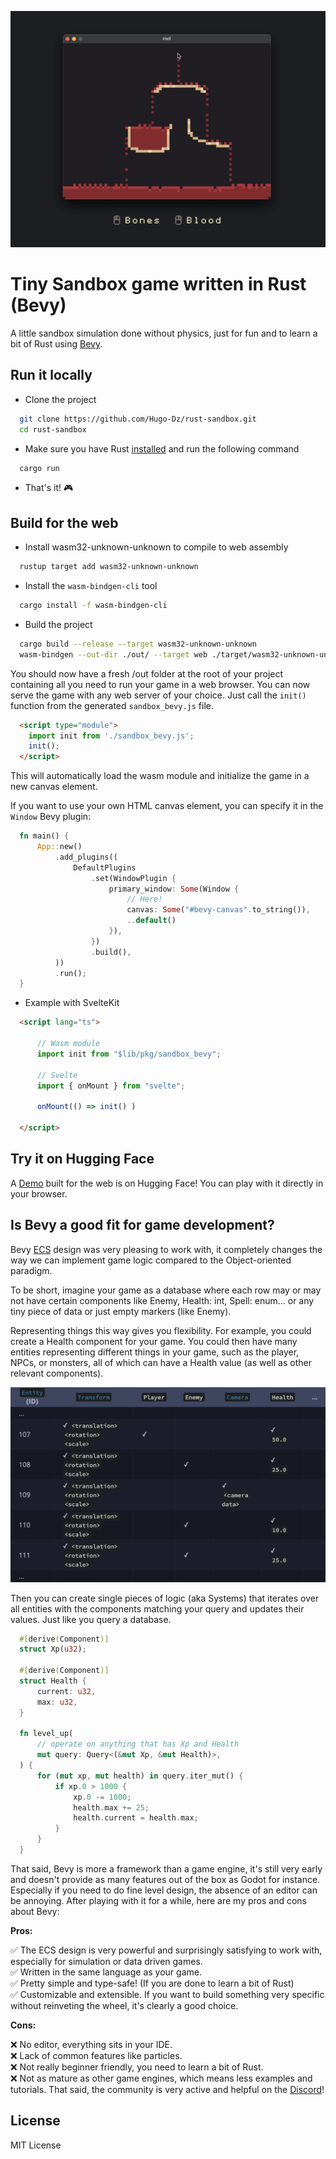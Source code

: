 <p align="center"><img src="screenshots/thumbnail.png"/></p>

# Tiny Sandbox game written in Rust (Bevy)

A little sandbox simulation done without physics, just for fun and to learn a bit of Rust using [Bevy](https://bevyengine.org/).

## Run it locally

- Clone the project

```bash
  git clone https://github.com/Hugo-Dz/rust-sandbox.git
  cd rust-sandbox
```

- Make sure you have Rust [installed](https://www.rust-lang.org/tools/install) and run the following command

```bash
  cargo run
```

- That's it! 🎮

## Build for the web

- Install wasm32-unknown-unknown to compile to web assembly

```bash
  rustup target add wasm32-unknown-unknown
```

- Install the `wasm-bindgen-cli` tool

```bash
  cargo install -f wasm-bindgen-cli
```

- Build the project

```bash
  cargo build --release --target wasm32-unknown-unknown
  wasm-bindgen --out-dir ./out/ --target web ./target/wasm32-unknown-unknown/release/sandbox_bevy.wasm
```

You should now have a fresh /out folder at the root of your project containing all you need to run your game in a web browser. You can now serve the game with any web server of your choice. Just call the `init()` function from the generated `sandbox_bevy.js` file.

```html
  <script type="module">
    import init from './sandbox_bevy.js';
    init();
  </script>
```

This will automatically load the wasm module and initialize the game in a new canvas element.

If you want to use your own HTML canvas element, you can specify it in the `Window` Bevy plugin:
  
```rust
  fn main() {
      App::new()
          .add_plugins((
              DefaultPlugins
                  .set(WindowPlugin {
                      primary_window: Some(Window {
                          // Here!
                          canvas: Some("#bevy-canvas".to_string()),
                          ..default()
                      }),
                  })
                  .build(),
          ))
          .run();
  }
```

- Example with SvelteKit

```html
  <script lang="ts">

      // Wasm module
      import init from "$lib/pkg/sandbox_bevy";

      // Svelte
      import { onMount } from "svelte";

      onMount(() => init() )

  </script>
```

## Try it on Hugging Face

A [Demo](https://huggingface.co/spaces/HugoDzz/rust-sandbox) built for the web is on Hugging Face! You can play with it directly in your browser.

## Is Bevy a good fit for game development?

Bevy [ECS](https://bevy-cheatbook.github.io/programming/intro-data.html) design was very pleasing to work with, it completely changes the way we can implement game logic compared to the Object-oriented paradigm.

To be short, imagine your game as a database where each row may or may not have certain components like Enemy, Health: int, Spell: enum... or any tiny piece of data or just empty markers (like Enemy).

Representing things this way gives you flexibility. For example, you could create a Health component for your game.
You could then have many entities representing different things in your game, such as the player, NPCs, or monsters, all of which can have a Health value (as well as other relevant components).

<p align="center"><img src="screenshots/data.png"/></p>

Then you can create single pieces of logic (aka Systems) that iterates over all entities with the components matching your query and updates their values. Just like you query a database.

```rust
  #[derive(Component)]
  struct Xp(u32);

  #[derive(Component)]
  struct Health {
      current: u32,
      max: u32,
  }

  fn level_up(
      // operate on anything that has Xp and Health
      mut query: Query<(&mut Xp, &mut Health)>,
  ) {
      for (mut xp, mut health) in query.iter_mut() {
          if xp.0 > 1000 {
              xp.0 -= 1000;
              health.max += 25;
              health.current = health.max;
          }
      }
  }
```

That said, Bevy is more a framework than a game engine, it's still very early and doesn't provide as many features out of the box as Godot for instance. Especially if you need to do fine level design, the absence of an editor can be annoying.
After playing with it for a while, here are my pros and cons about Bevy:

**Pros:**

✅ The ECS design is very powerful and surprisingly satisfying to work with, especially for simulation or data driven games.  
✅ Written in the same language as your game.  
✅ Pretty simple and type-safe! (If you are done to learn a bit of Rust)  
✅ Customizable and extensible. If you want to build something very specific without reinveting the wheel, it's clearly a good choice.  


**Cons:**

❌ No editor, everything sits in your IDE.  
❌ Lack of common features like particles.  
❌ Not really beginner friendly, you need to learn a bit of Rust.  
❌ Not as mature as other game engines, which means less examples and tutorials. That said, the community is very active and helpful on the [Discord](https://discord.gg/bevy)!

## License

MIT License